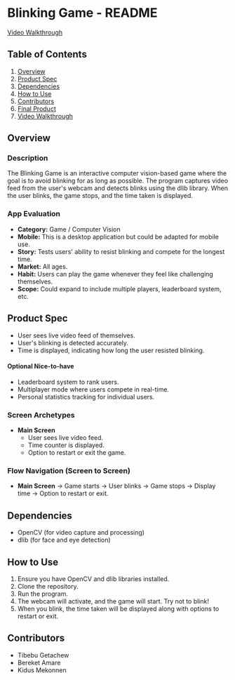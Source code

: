 # Blinking Game - README

[Video Walkthrough](https://youtu.be/jpW6JRsOm9M?t=345)

## Table of Contents
1. [Overview](#overview)
2. [Product Spec](#product-spec)
3. [Dependencies](#dependencies)
4. [How to Use](#how-to-use)
5. [Contributors](#contributors)
6. [Final Product](#final-product)
7. [Video Walkthrough](#video-walkthrough)

## Overview
### Description
The Blinking Game is an interactive computer vision-based game where the goal is to avoid blinking for as long as possible. The program captures video feed from the user's webcam and detects blinks using the dlib library. When the user blinks, the game stops, and the time taken is displayed.

### App Evaluation
- **Category:** Game / Computer Vision
- **Mobile:** This is a desktop application but could be adapted for mobile use.
- **Story:** Tests users' ability to resist blinking and compete for the longest time.
- **Market:** All ages.
- **Habit:** Users can play the game whenever they feel like challenging themselves.
- **Scope:** Could expand to include multiple players, leaderboard system, etc.

## Product Spec

- User sees live video feed of themselves.
- User's blinking is detected accurately.
- Time is displayed, indicating how long the user resisted blinking.
  
#### Optional Nice-to-have 
- Leaderboard system to rank users.
- Multiplayer mode where users compete in real-time.
- Personal statistics tracking for individual users.

### Screen Archetypes
- **Main Screen**
  - User sees live video feed.
  - Time counter is displayed.
  - Option to restart or exit the game.

### Flow Navigation (Screen to Screen)
- **Main Screen** -> Game starts -> User blinks -> Game stops -> Display time -> Option to restart or exit.

## Dependencies
- OpenCV (for video capture and processing)
- dlib (for face and eye detection)

## How to Use
1. Ensure you have OpenCV and dlib libraries installed.
2. Clone the repository.
3. Run the program.
4. The webcam will activate, and the game will start. Try not to blink!
5. When you blink, the time taken will be displayed along with options to restart or exit.

## Contributors
- Tibebu Getachew
- Bereket Amare
- Kidus Mekonnen
